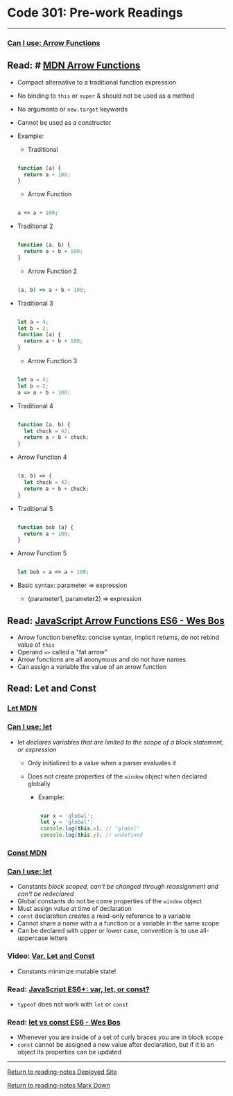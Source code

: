 # Code 301: Pre-work Readings

***

### [Can I use: Arrow Functions](https://caniuse.com/?search=arrow%20functions)

## Read: # [MDN Arrow Functions](https://developer.mozilla.org/en-US/docs/Web/JavaScript/Reference/Functions/Arrow_functions)

- Compact alternative to a traditional function expression
- No binding to `this` or `super` & should not be used as a method
- No arguments or `new.target` keywords
- Cannot be used as a constructor
- Example:
  - Traditional

  ```JavaScript

  function (a) {
    return a + 100;
  }

  ```

  - Arrow Function

  ```JavaScript

  a => a + 100;

  ```

- Traditional 2

  ```JavaScript

  function (a, b) {
    return a + b + 100;
  }

  ```

  - Arrow Function 2

  ```JavaScript

  (a, b) => a + b + 100;

  ```

- Traditional 3

  ```JavaScript

  let a = 4;
  let b = 2;
  function (a) {
    return a + b + 100;
  }

  ```

  - Arrow Function 3

  ```JavaScript

  let a = 4;
  let b = 2;
  a => a + b + 100;

  ```

- Traditional 4

  ```JavaScript

  function (a, b) {
    let chuck = 42;
    return a + b + chuck;
  }

  ```

- Arrow Function 4

  ```JavaScript

  (a, b) => {
    let chuck = 42;
    return a + b + chuck;
  }

  ```

- Traditional 5

  ```JavaScript

  function bob (a) {
    return a + 100;
  }

  ```

- Arrow Function 5

  ```JavaScript

  let bob = a => a + 100;

  ```

- Basic syntax: parameter => expression
  - (parameter1, parameter2) => expression

## Read: [JavaScript Arrow Functions ES6 - Wes Bos](https://wesbos.com/arrow-functions)

- Arrow function benefits: concise syntax, implicit returns, do not rebind value of `this`
- Operand `=>` called a "fat arrow"
- Arrow functions are all anonymous and do not have names
- Can assign a variable the value of an arrow function

## Read: Let and Const

### [Let MDN](https://developer.mozilla.org/en-US/docs/Web/JavaScript/Reference/Statements/let)

### [Can I use: let](https://caniuse.com/let)

- let *declares variables that are limited to the scope of a block statement, or expression*
  - Only initialized to a value when a parser evaluates it
  - Does not create properties of the `window` object when declared globally
    - Example:

    ```JavaScript

        var x = 'global';
        let y = 'global';
        console.log(this.x); // "global"
        console.log(this.y); // undefined

    ```

### [Const MDN](https://developer.mozilla.org/en-US/docs/Web/JavaScript/Reference/Statements/const)

### [Can I use: let](https://caniuse.com/const)

- Constants *block scoped, can't be changed through reassignment and can't be redeclared*
- Global constants do not be come properties of the `window` object
- Must assign value at time of declaration
- `const` declaration creates a read-only reference to a variable
- Cannot share a name with a a function or a variable in the same scope
- Can be declared with upper or lower case, convention is to use all-uppercase letters

### Video: [Var, Let and Const](https://www.youtube.com/watch?v=sjyJBL5fkp8)

- Constants minimize mutable state!

### Read: [JavaScript ES6+: var, let, or const?](https://medium.com/javascript-scene/javascript-es6-var-let-or-const-ba58b8dcde75)

- `typeof` does not work with `let` or `const`

### Read: [let vs const ES6 - Wes Bos](https://wesbos.com/let-vs-const)

- Whenever you are inside of a set of curly braces you are in block scope
- `const` cannot be assigned a new value after declaration, but if it is an object its properties can be updated

***

[Return to reading-notes Deployed Site](https://paneks19.github.io/reading-notes/)

[Return to reading-notes Mark Down](https://github.com/paneks19/reading-notes)
